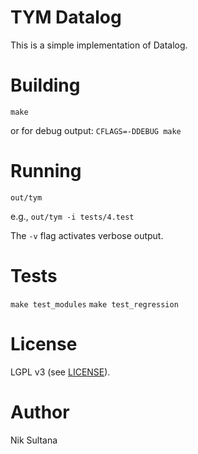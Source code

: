 # TYM Datalog
This is a simple implementation of Datalog.

# Building
`make`

or for debug output: `CFLAGS=-DDEBUG make`

# Running
`out/tym`

e.g., `out/tym -i tests/4.test`

The `-v` flag activates verbose output.

# Tests
`make test_modules`
`make test_regression`

# License
LGPL v3 (see [LICENSE](LICENSE)).

# Author
Nik Sultana
